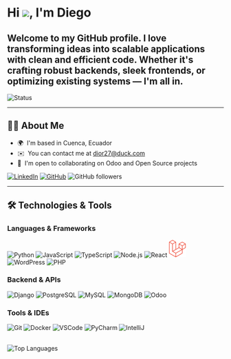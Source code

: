 Hi ![](https://user-images.githubusercontent.com/18350557/176309783-0785949b-9127-417c-8b55-ab5a4333674e.gif), I'm Diego
======================================================================================================================================

Welcome to my GitHub profile. I love transforming ideas into scalable applications with clean and efficient code. Whether it's crafting robust backends, sleek frontends, or optimizing existing systems — I'm all in.
---
![Status](https://img.shields.io/badge/Status-Always_Developing-blue?style=flat-square)

---

## 🧑‍💻 About Me

* 🌍  I'm based in Cuenca, Ecuador
* ✉️  You can contact me at [dior27@duck.com](mailto:dior27@duck.com)
* 🤝  I'm open to collaborating on Odoo and Open Source projects

[![LinkedIn](https://img.shields.io/badge/LinkedIn-0A66C2?style=flat-square&logo=linkedin&logoColor=white)](https://www.linkedin.com/in/dorellana27/)
[![GitHub](https://img.shields.io/badge/GitHub-181717?style=flat-square&logo=github&logoColor=white)](https://github.com/DIOR27)
![GitHub followers](https://img.shields.io/github/followers/DIOR27?style=social)

---

## 🛠️ Technologies & Tools

### Languages & Frameworks
<p>
  <img src="https://cdn.jsdelivr.net/gh/devicons/devicon/icons/python/python-original.svg" height="40" alt="Python"/>
  <img src="https://cdn.jsdelivr.net/gh/devicons/devicon/icons/javascript/javascript-original.svg" height="40" alt="JavaScript"/>
  <img src="https://cdn.jsdelivr.net/gh/devicons/devicon/icons/typescript/typescript-original.svg" height="40" alt="TypeScript"/>
  <img src="https://cdn.jsdelivr.net/gh/devicons/devicon/icons/nodejs/nodejs-original.svg" height="40" alt="Node.js"/>
  <img src="https://cdn.jsdelivr.net/gh/devicons/devicon/icons/react/react-original.svg" height="40" alt="React"/>
  <img src="https://raw.githubusercontent.com/devicons/devicon/6910f0503efdd315c8f9b858234310c06e04d9c0/icons/laravel/laravel-original.svg" height="40" alt="Laravel"/>
  <img src="https://cdn.jsdelivr.net/gh/devicons/devicon/icons/wordpress/wordpress-plain.svg" height="40" alt="WordPress"/>
  <img src="https://cdn.jsdelivr.net/gh/devicons/devicon/icons/php/php-original.svg" height="40" alt="PHP"/>
</p>

### Backend & APIs
<p>
  <img src="https://cdn.jsdelivr.net/gh/devicons/devicon/icons/django/django-plain.svg" height="40" alt="Django"/>
  <img src="https://cdn.jsdelivr.net/gh/devicons/devicon/icons/postgresql/postgresql-original.svg" height="40" alt="PostgreSQL"/>
  <img src="https://cdn.jsdelivr.net/gh/devicons/devicon/icons/mysql/mysql-original.svg" height="40" alt="MySQL"/>
  <img src="https://cdn.jsdelivr.net/gh/devicons/devicon/icons/mongodb/mongodb-original.svg" height="40" alt="MongoDB"/>
  <img src="https://i0.wp.com/wagos.com/wp-content/uploads/2024/10/odoo_logo.png" height="25" alt="Odoo" />
</p>

### Tools & IDEs
<p>
  <img src="https://cdn.jsdelivr.net/gh/devicons/devicon/icons/git/git-original.svg" height="40" alt="Git"/>
  <img src="https://cdn.jsdelivr.net/gh/devicons/devicon/icons/docker/docker-original.svg" height="40" alt="Docker"/>
  <img src="https://cdn.jsdelivr.net/gh/devicons/devicon/icons/vscode/vscode-original.svg" height="40" alt="VSCode"/>
  <img src="https://cdn.jsdelivr.net/gh/devicons/devicon/icons/pycharm/pycharm-original.svg" height="40" alt="PyCharm"/>
  <img src="https://cdn.jsdelivr.net/gh/devicons/devicon/icons/intellij/intellij-original.svg" height="40" alt="IntelliJ"/>
</p>
<br />
<img src="https://github-readme-stats.vercel.app/api/top-langs/?username=DIOR27&layout=compact&theme=tokyonight" alt="Top Languages"/>
